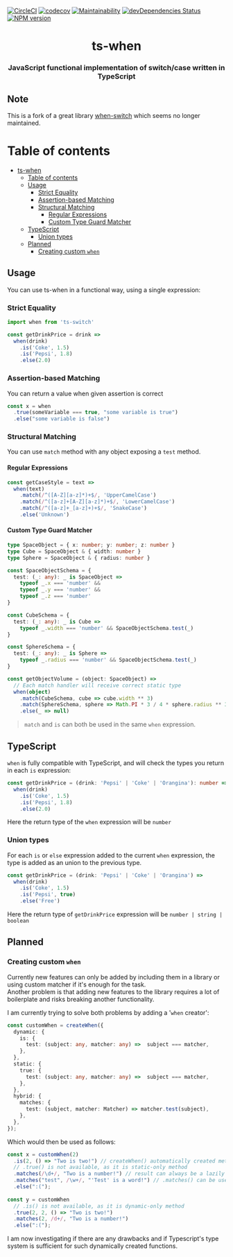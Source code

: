 [![CircleCI](https://circleci.com/gh/nawordar/ts-when.svg?style=shield)](https://circleci.com/gh/nawordar/ts-when)
[![codecov](https://codecov.io/gh/nawordar/ts-when/branch/master/graph/badge.svg)](https://codecov.io/gh/nawordar/ts-when)
[![Maintainability](https://api.codeclimate.com/v1/badges/acbaf24c14a3478dc54b/maintainability)](https://codeclimate.com/github/nawordar/ts-when/maintainability)
[![devDependencies Status](https://david-dm.org/nawordar/ts-when/dev-status.svg)](https://david-dm.org/nawordar/ts-when?type=dev)
[![NPM version](https://badge.fury.io/js/ts-when.svg)](http://badge.fury.io/js/ts-when)

<h1 align="center">ts-when</h1>

<h3 align="center">
  JavaScript functional implementation of switch/case written in TypeScript
</h3>

## Note

This is a fork of a great library [when-switch] which seems no longer maintained.

Table of contents
=================

* [ts-when](#ts-when)
   * [Table of contents](#table-of-contents)
   * [Usage](#usage)
      * [Strict Equality](#strict-equality)
      * [Assertion-based Matching](#assertion-based-matching)
      * [Structural Matching](#structural-matching)
         * [Regular Expressions](#regular-expressions)
         * [Custom Type Guard Matcher](#custom-type-guard-matcher)
   * [TypeScript](#typescript)
      * [Union types](#union-types)
   * [Planned](#planned)
      * [Creating custom `when`](#creating-custom-when)

## Usage

You can use ts-when in a functional way, using a single expression:

### Strict Equality

```js
import when from 'ts-switch'

const getDrinkPrice = drink =>
  when(drink)
    .is('Coke', 1.5)
    .is('Pepsi', 1.8)
    .else(2.0)
```

### Assertion-based Matching

You can return a value when given assertion is correct

```ts
const x = when
  .true(someVariable === true, "some variable is true")
  .else("some variable is false")

```

### Structural Matching

You can use `match` method with any object exposing a `test` method.

#### Regular Expressions

```js
const getCaseStyle = text =>
  when(text)
    .match(/^([A-Z][a-z]*)+$/, 'UpperCamelCase')
    .match(/^([a-z]+[A-Z][a-z]*)+$/, 'LowerCamelCase')
    .match(/^([a-z]+_[a-z]+)+$/, 'SnakeCase')
    .else('Unknown')
```

#### Custom Type Guard Matcher

```ts
type SpaceObject = { x: number; y: number; z: number }
type Cube = SpaceObject & { width: number }
type Sphere = SpaceObject & { radius: number }

const SpaceObjectSchema = {
  test: (_: any): _ is SpaceObject =>
    typeof _.x === 'number' &&
    typeof _.y === 'number' &&
    typeof _.z === 'number'
}

const CubeSchema = {
  test: (_: any): _ is Cube =>
    typeof _.width === 'number' && SpaceObjectSchema.test(_)
}

const SphereSchema = {
  test: (_: any): _ is Sphere =>
    typeof _.radius === 'number' && SpaceObjectSchema.test(_)
}

const getObjectVolume = (object: SpaceObject) =>
  // Each match handler will receive correct static type
  when(object)
    .match(CubeSchema, cube => cube.width ** 3)
    .match(SphereSchema, sphere => Math.PI * 3 / 4 * sphere.radius ** 3)
    .else(_ => null)
```

> `match` and `is` can both be used in the same `when` expression.

## TypeScript

`when` is fully compatible with TypeScript, and will check the types you return in each `is` expression:

```ts
const getDrinkPrice = (drink: 'Pepsi' | 'Coke' | 'Orangina'): number =>
  when(drink)
    .is('Coke', 1.5)
    .is('Pepsi', 1.8)
    .else(2.0)
```

Here the return type of the `when` expression will be `number`

### Union types

For each `is` or `else` expression added to the current `when` expression, the type is added as an union to the previous type.

```ts
const getDrinkPrice = (drink: 'Pepsi' | 'Coke' | 'Orangina') =>
  when(drink)
    .is('Coke', 1.5)
    .is('Pepsi', true)
    .else('Free')
```

Here the return type of `getDrinkPrice` expression will be `number | string | boolean`

## Planned

### Creating custom `when`

Currently new features can only be added by including them in a library or using custom matcher if it's enough for the task.\
Another problem is that adding new features to the library requires a lot of boilerplate and risks breaking another functionality.

I am currently trying to solve both problems by adding a '`when` creator':
```ts
const customWhen = createWhen({
  dynamic: {
    is: {
      test: (subject: any, matcher: any) =>  subject === matcher,
    },
  },
  static: {
    true: {
      test: (subject: any, matcher: any) =>  subject === matcher,
    },
  },
  hybrid: {
    matches: {
      test: (subject, matcher: Matcher) => matcher.test(subject),
    },
  },
});
```
Which would then be used as follows:
```ts
const x = customWhen(2)
  .is(2, () => "Two is two!") // createWhen() automatically created method with two arguments
  // .true() is not available, as it is static-only method
  .matches(/\d+/, "Two is a number!") // result can always be a lazily evaluated function or a constant
  .matches("test", /\w+/, "'Test' is a word!") // .matches() can be used either dynamically or statically
  .else(":(");
  
const y = customWhen
  // .is() is not available, as it is dynamic-only method
  .true(2, 2, () => "Two is two!")
  .matches(2, /d+/, "Two is a number!")
  .else(":(");
```
I am now investigating if there are any drawbacks and if Typescript's type system is sufficient for such dynamically created functions.


[when-switch]: https://github.com/kube/when-switch
